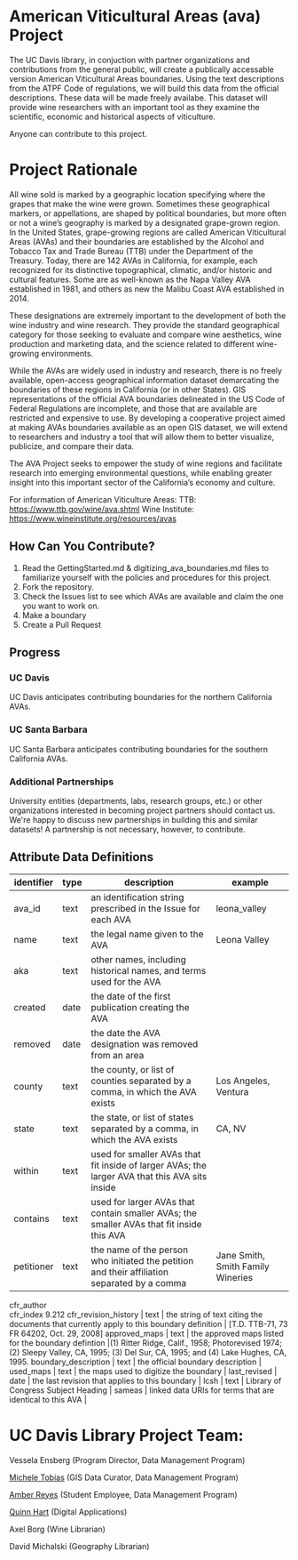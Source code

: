 # American Viticultural Areas (ava) Project

The UC Davis library, in conjuction with partner organizations and contributions from the general public, will create a publically accessable version American Viticultural Areas boundaries.  Using the text descriptions from the ATPF Code of regulations, we will build this data from the official descriptions.  These data will be made freely availabe.  This dataset will provide wine researchers with an important tool as they examine the scientific, economic and historical aspects of viticulture.

Anyone can contribute to this project.

# Project Rationale
All wine sold is marked by a geographic location specifying where the grapes that make the wine were grown. Sometimes these geographical markers, or appellations, are shaped by political boundaries, but more often or not a wine’s geography is marked by a designated grape-grown region. In the United States, grape-growing regions are called American Viticultural Areas (AVAs) and their boundaries are established by the Alcohol and Tobacco Tax and Trade Bureau (TTB) under the Department of the Treasury. Today, there are 142 AVAs in California, for example, each recognized for its distinctive topographical, climatic, and/or historic and cultural features. Some are as well-known as the Napa Valley AVA established in 1981, and others as new the Malibu Coast AVA established in 2014.  

These designations are extremely important to the development of both the wine industry and wine research. They provide the standard geographical category for those seeking to evaluate and compare wine aesthetics, wine production and marketing data, and the science related to different wine-growing environments. 

While the AVAs are widely used in industry and research, there is no freely available, open-access geographical information dataset demarcating the boundaries of these regions in California (or in other States). GIS representations of the official AVA boundaries delineated in the US Code of Federal Regulations are incomplete, and those that are available are restricted and expensive to use. By developing a cooperative project aimed at making AVAs boundaries available as an open GIS dataset, we will extend to researchers and industry a tool that will allow them to better visualize, publicize, and compare their data. 

The AVA Project seeks to empower the study of wine regions and facilitate research into emerging environmental questions, while enabling greater insight into this important sector of the California’s economy and culture. 
  
For information of American Viticulture Areas: 
TTB: https://www.ttb.gov/wine/ava.shtml
Wine Institute: https://www.wineinstitute.org/resources/avas

## How Can You Contribute?
1. Read the GettingStarted.md & digitizing_ava_boundaries.md files to familiarize yourself with the policies and procedures for this project.
1. Fork the repository.
1. Check the Issues list to see which AVAs are available and claim the one you want to work on.
1. Make a boundary
1. Create a Pull Request

## Progress

### UC Davis
UC Davis anticipates contributing boundaries for the northern California AVAs.

### UC Santa Barbara
UC Santa Barbara anticipates contributing boundaries for the southern California AVAs.

### Additional Partnerships
University entities (departments, labs, research groups, etc.) or other organizations interested in becoming project partners should contact us.  We're happy to discuss new partnerships in building this and similar datasets!  A partnership is not necessary, however, to contribute.


## Attribute Data Definitions

identifier | type | description | example
---| --- | --- | ---
ava_id | text | an identification string prescribed in the Issue for each AVA |	leona_valley
name | text | the legal name given to the AVA |	Leona Valley
aka	| text | other names, including historical names, and terms used for the AVA | |
created	| date | the date of the first publication creating the AVA |
removed	| date | the date the AVA designation was removed from an area |
county | text | the county, or list of counties separated by a comma, in which the AVA exists |	Los Angeles, Ventura
state	| text | the state, or list of states separated by a comma, in which the AVA exists | CA, NV
within	| text | used for smaller AVAs that fit inside of larger AVAs; the larger AVA that this AVA sits inside | 
contains	| text | used for larger AVAs that contain smaller AVAs; the smaller AVAs that fit inside this AVA |
petitioner	| text | the name of the person who initiated the petition and their affiliation separated by a comma | Jane Smith, Smith Family Wineries
cfr_author	
cfr_index	9.212
cfr_revision_history | text | the string of text citing the documents that currently apply to this boundary definition |	[T.D. TTB-71, 73 FR 64202, Oct. 29, 2008]
approved_maps | text | the approved maps listed for the boundary defintion |(1) Ritter Ridge, Calif., 1958; Photorevised 1974; (2) Sleepy Valley, CA, 1995; (3) Del Sur, CA, 1995; and (4) Lake Hughes, CA, 1995.
boundary_description | text | the official boundary description |
used_maps	| text | the maps used to digitize the boundary |
last_revised | date | the last revision that applies to this boundary |
lcsh	| text | Library of Congress Subject Heading |
sameas	| linked data URIs for terms that are identical to this AVA |


# UC Davis Library Project Team:
Vessela Ensberg  (Program Director, Data Management Program)

[Michele Tobias](https://github.com/micheletobias) (GIS Data Curator, Data Management Program)

[Amber Reyes](https://github.com/amberreyes) (Student Employee, Data Management Program)

[Quinn Hart](https://github.com/qjhart) (Digital Applications)

Axel Borg (Wine Librarian) 

David Michalski (Geography Librarian)



